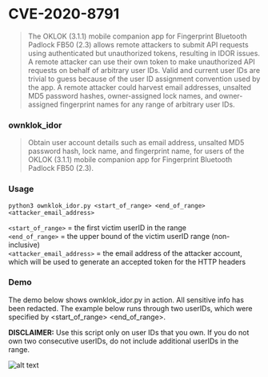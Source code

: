 # CVE-2020-8791
>The OKLOK (3.1.1) mobile companion app for Fingerprint Bluetooth Padlock FB50 (2.3) allows remote attackers to submit API requests using authenticated but unauthorized tokens, resulting in IDOR issues. A remote attacker can use their own token to make unauthorized API requests on behalf of arbitrary user IDs. Valid and current user IDs are trivial to guess because of the user ID assignment convention used by the app. A remote attacker could harvest email addresses, unsalted MD5 password hashes, owner-assigned lock names, and owner-assigned fingerprint names for any range of arbitrary user IDs.

### ownklok_idor
> Obtain user account details such as email address, unsalted MD5 password hash, lock name, and fingerprint name, for users of the OKLOK (3.1.1) mobile companion app for Fingerprint Bluetooth Padlock FB50 (2.3).

### Usage
```python3 ownklok_idor.py <start_of_range> <end_of_range> <attacker_email_address>```

`<start_of_range>` = the first victim userID in the range <br/>
`<end_of_range>` = the upper bound of the victim userID range (non-inclusive) <br/>
`<attacker_email_address>` = the email address of the attacker account, which will be used to generate an accepted token for the HTTP headers

### Demo
The demo below shows ownklok_idor.py in action. All sensitive info has been redacted. The example below runs through two userIDs, which were specified by <start_of_range> <end_of_range>. 

**DISCLAIMER:** Use this script only on user IDs that you own. If you do not own two consecutive userIDs, do not include additional userIDs in the range.  

![alt text](../demo_screenshots/CVE-2020-8791_demo.png "Demonstration of ownklok_idor.py")
